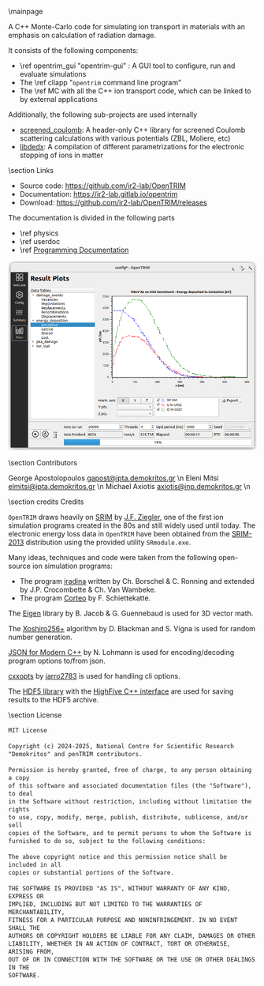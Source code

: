 \mainpage

A C++ Monte-Carlo code for simulating ion transport in materials with an emphasis on calculation of radiation damage.

It consists of the following components:

- \ref opentrim_gui "opentrim-gui" : A GUI tool to configure, run and evaluate simulations
- The \ref cliapp "`opentrim` command line program"
- The \ref MC with all the C++ ion transport code, which can be linked to by external applications

Additionally, the following sub-projects are used internally
- [screened_coulomb](https://github.com/ir2-lab/screened_coulomb): A header-only C++ library for screened Coulomb scattering calculations with various potentials (ZBL, Moliere, etc) 
- [libdedx](https://github.com/ir2-lab/libdedx): A compilation of different parametrizations for the electronic stopping of ions in matter 

\section Links

- Source code: https://github.com/ir2-lab/OpenTRIM
- Documentation: https://ir2-lab.gitlab.io/opentrim
- Download: https://github.com/ir2-lab/OpenTRIM/releases

The documentation is divided in the following parts

- \ref physics
- \ref userdoc
- \ref <a href="topics.html">Programming Documentation</a>

![opentrim-gui screenshot](./dist/screenshot.png)

\section Contributors

George Apostolopoulos <gapost@ipta.demokritos.gr> \n
Eleni Mitsi <elmitsi@ipta.demokritos.gr> \n
Michael Axiotis <axiotis@inp.demokritos.gr> \n

\section credits Credits

`OpenTRIM` draws heavily on [SRIM](http://www.srim.org/) by [J.F. Ziegler](ziegler[at]srim.org), one of the first ion simulation programs created in the 80s and still widely used until today. The electronic energy loss data in `OpenTRIM` have been obtained from the [SRIM-2013](http://www.srim.org/) distribution using the provided utility `SRmodule.exe`.

Many ideas, techniques and code were taken from the following open-source ion simulation programs:

- The program [iradina](https://sourceforge.net/projects/iradina/) written by Ch. Borschel & C. Ronning and extended by J.P. Crocombette & Ch. Van Wambeke.
- The program [Corteo](http://www.lps.umontreal.ca/%7Eschiette/index.php?n=Recherche.Corteo) by F. Schiettekatte.

The [Eigen](http://eigen.tuxfamily.org/) library by B. Jacob & G. Guennebaud is used for 3D vector math.

The [Xoshiro256+](https://prng.di.unimi.it/) algorithm by D. Blackman and S. Vigna is used for random number generation.

[JSON for Modern C++](https://github.com/nlohmann/json) by N. Lohmann is used for encoding/decoding program options to/from json.

[cxxopts](https://github.com/jarro2783/cxxopts) by [jarro2783](https://github.com/jarro2783) is used for handling cli options.

The [HDF5 library](https://github.com/HDFGroup/hdf5) with the [HighFive C++ interface](https://github.com/BlueBrain/HighFive) are used for saving results to the HDF5 archive.

\section License

 ```
 MIT License

 Copyright (c) 2024-2025, National Centre for Scientific Research "Demokritos" and penTRIM contributors.

 Permission is hereby granted, free of charge, to any person obtaining a copy
 of this software and associated documentation files (the "Software"), to deal
 in the Software without restriction, including without limitation the rights
 to use, copy, modify, merge, publish, distribute, sublicense, and/or sell
 copies of the Software, and to permit persons to whom the Software is
 furnished to do so, subject to the following conditions:

 The above copyright notice and this permission notice shall be included in all
 copies or substantial portions of the Software.

 THE SOFTWARE IS PROVIDED "AS IS", WITHOUT WARRANTY OF ANY KIND, EXPRESS OR
 IMPLIED, INCLUDING BUT NOT LIMITED TO THE WARRANTIES OF MERCHANTABILITY,
 FITNESS FOR A PARTICULAR PURPOSE AND NONINFRINGEMENT. IN NO EVENT SHALL THE
 AUTHORS OR COPYRIGHT HOLDERS BE LIABLE FOR ANY CLAIM, DAMAGES OR OTHER
 LIABILITY, WHETHER IN AN ACTION OF CONTRACT, TORT OR OTHERWISE, ARISING FROM,
 OUT OF OR IN CONNECTION WITH THE SOFTWARE OR THE USE OR OTHER DEALINGS IN THE
 SOFTWARE.
 ```